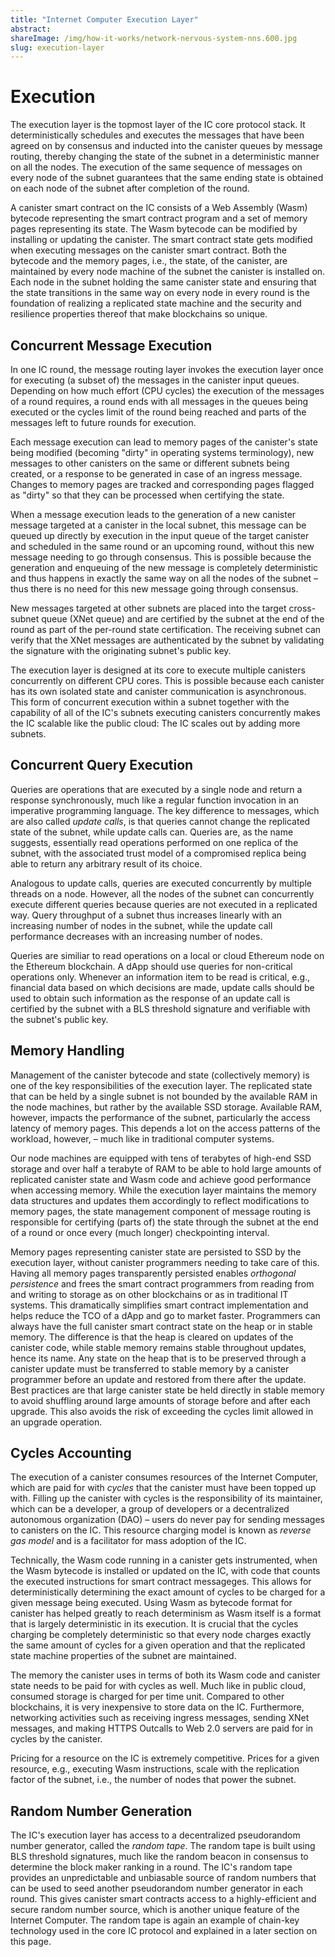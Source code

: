 ```yaml
---
title: "Internet Computer Execution Layer"
abstract: 
shareImage: /img/how-it-works/network-nervous-system-nns.600.jpg
slug: execution-layer
---
```


# Execution

The execution layer is the topmost layer of the IC core protocol stack.
It deterministically schedules and executes the messages that have been agreed on by consensus and inducted into the canister queues by message routing, thereby changing the state of the subnet in a deterministic manner on all the nodes.
The execution of the same sequence of messages on every node of the subnet guarantees that the same ending state is obtained on each node of the subnet after completion of the round. 

A canister smart contract on the IC consists of a Web Assembly (Wasm) bytecode representing the smart contract program and a set of memory pages representing its state.
The Wasm bytecode can be modified by installing or updating the canister.
The smart contract state gets modified when executing messages on the canister smart contract.
Both the bytecode and the memory pages, i.e., the state, of the canister, are maintained by every node machine of the subnet the canister is installed on.
Each node in the subnet holding the same canister state and ensuring that the state transitions in the same way on every node in every round is the foundation of realizing a replicated state machine and the security and resilience properties thereof that make blockchains so unique.

## Concurrent Message Execution

In one IC round, the message routing layer invokes the execution layer once for executing (a subset of) the messages in the canister input queues.
Depending on how much effort (CPU cycles) the execution of the messages of a round requires, a round ends with all messages in the queues being executed or the cycles limit of the round being reached and parts of the messages left to future rounds for execution.

Each message execution can lead to memory pages of the canister's state being modified (becoming "dirty" in operating systems terminology), new messages to other canisters on the same or different subnets being created, or a response to be generated in case of an ingress message.
Changes to memory pages are tracked and corresponding pages flagged as "dirty" so that they can be processed when certifying the state.

When a message execution leads to the generation of a new canister message targeted at a canister in the local subnet, this message can be queued up directly by execution in the input queue of the target canister and scheduled in the same round or an upcoming round, without this new message needing to go through consensus.
This is possible because the generation and enqueuing of the new message is completely deterministic and thus happens in exactly the same way on all the nodes of the subnet – thus there is no need for this new message going through consensus.

New messages targeted at other subnets are placed into the target cross-subnet queue (XNet queue) and are certified by the subnet at the end of the round as part of the per-round state certification.
The receiving subnet can verify that the XNet messages are authenticated by the subnet by validating the signature with the originating subnet's public key.

The execution layer is designed at its core to execute multiple canisters concurrently on different CPU cores.
This is possible because each canister has its own isolated state and canister communication is asynchronous.
This form of concurrent execution within a subnet together with the capability of all of the IC's subnets executing canisters concurrently makes the IC scalable like the public cloud: The IC scales out by adding more subnets.

## Concurrent Query Execution

Queries are operations that are executed by a single node and return a response synchronously, much like a regular function invocation in an imperative programming language.
The key difference to messages, which are also called *update calls*, is that queries cannot change the replicated state of the subnet, while update calls can.
Queries are, as the name suggests, essentially read operations performed on one replica of the subnet, with the associated trust model of a compromised replica being able to return any arbitrary result of its choice.

Analogous to update calls, queries are executed concurrently by multiple threads on a node.
However, all the nodes of the subnet can concurrently execute different queries because queries are not executed in a replicated way.
Query throughput of a subnet thus increases linearly with an increasing number of nodes in the subnet, while the update call performance decreases with an increasing number of nodes.

Queries are similiar to read operations on a local or cloud Ethereum node on the Ethereum blockchain.
A dApp should use queries for non-critical operations only.
Whenever an information item to be read is critical, e.g., financial data based on which decisions are made, update calls should be used to obtain such information as the response of an update call is certified by the subnet with a BLS threshold signature and verifiable with the subnet's public key.

## Memory Handling

Management of the canister bytecode and state (collectively memory) is one of the key responsibilities of the execution layer.
The replicated state that can be held by a single subnet is not bounded by the available RAM in the node machines, but rather by the available SSD storage.
Available RAM, however, impacts the performance of the subnet, particularly the access latency of memory pages.
This depends a lot on the access patterns of the workload, however, – much like in traditional computer systems.

Our node machines are equipped with tens of terabytes of high-end SSD storage and over half a terabyte of RAM to be able to hold large amounts of replicated canister state and Wasm code and achieve good performance when accessing memory.
While the execution layer maintains the memory data structures and updates them accordingly to reflect modifications to memory pages, the state management component of message routing is responsible for certifying (parts of) the state through the subnet at the end of a round or once every (much longer) checkpointing interval.

Memory pages representing canister state are persisted to SSD by the execution layer, without canister programmers needing to take care of this.
Having all memory pages transparently persisted enables *orthogonal persistence* and frees the smart contract programmers from reading from and writing to storage as on other blockchains or as in traditional IT systems.
This dramatically simplifies smart contract implementation and helps reduce the TCO of a dApp and go to market faster.
Programmers can always have the full canister smart contract state on the heap or in stable memory.
The difference is that the heap is cleared on updates of the canister code, while stable memory remains stable throughout updates, hence its name.
Any state on the heap that is to be preserved through a canister update must be transferred to stable memory by a canister programmer before an update and restored from there after the update.
Best practices are that large canister state be held directly in stable memory to avoid shuffling around large amounts of storage before and after each upgrade.
This also avoids the risk of exceeding the cycles limit allowed in an upgrade operation.

## Cycles Accounting

The execution of a canister consumes resources of the Internet Computer, which are paid for with *cycles* that the canister must have been topped up with.
Filling up the canister with cycles is the responsibility of its maintainer, which can be a developer, a group of developers or a decentralized autonomous organization (DAO) – users do never pay for sending messages to canisters on the IC.
This resource charging model is known as *reverse gas model* and is a facilitator for mass adoption of the IC.

Technically, the Wasm code running in a canister gets instrumented, when the Wasm bytecode is installed or updated on the IC, with code that counts the executed instructions for smart contract messageges.
This allows for deterministically determining the exact amount of cycles to be charged for a given message being executed.
Using Wasm as bytecode format for canister has helped greatly to reach determinism as Wasm itself is a format that is largely deterministic in its execution.
It is crucial that the cycles charging be completely deterministic so that every node charges exactly the same amount of cycles for a given operation and that the replicated state machine properties of the subnet are maintained.

The memory the canister uses in terms of both its Wasm code and canister state needs to be paid for with cycles as well.
Much like in public cloud, consumed storage is charged for per time unit.
Compared to other blockchains, it is very inexpensive to store data on the IC.
Furthermore, networking activities such as receiving ingress messages, sending XNet messages, and making HTTPS Outcalls to Web 2.0 servers are paid for in cycles by the canister.

Pricing for a resource on the IC is extremely competitive.
Prices for a given resource, e.g., executing Wasm instructions, scale with the replication factor of the subnet, i.e., the number of nodes that power the subnet.

## Random Number Generation

The IC's execution layer has access to a decentralized pseudorandom number generator, called the *random tape*.
The random tape is built using BLS threshold signatures, much like the random beacon in consensus to determine the block maker ranking in a round.
The IC's random tape provides an unpredictable and unbiasable source of random numbers that can be used to seed another pseudorandom number generator in each round.
This gives canister smart contracts access to a highly-efficient and secure random number source, which is another unique feature of the Internet Computer.
The random tape is again an example of chain-key technology used in the core IC protocol and explained in a later section on this page.

